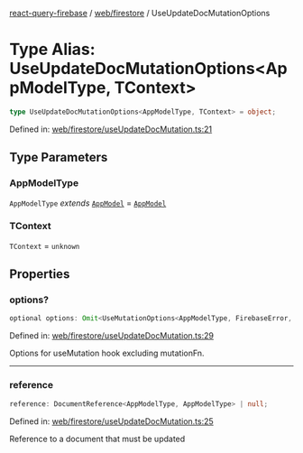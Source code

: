 [react-query-firebase](../../../modules.md) / [web/firestore](../index.md) / UseUpdateDocMutationOptions

# Type Alias: UseUpdateDocMutationOptions\<AppModelType, TContext\>

```ts
type UseUpdateDocMutationOptions<AppModelType, TContext> = object;
```

Defined in: [web/firestore/useUpdateDocMutation.ts:21](https://github.com/vpishuk/react-query-firebase/blob/47ed1ecd8b83d68dd4237e8eb73f6aa6dea2c1fa/web/firestore/useUpdateDocMutation.ts#L21)

## Type Parameters

### AppModelType

`AppModelType` *extends* [`AppModel`](../../../types/type-aliases/AppModel.md) = [`AppModel`](../../../types/type-aliases/AppModel.md)

### TContext

`TContext` = `unknown`

## Properties

### options?

```ts
optional options: Omit<UseMutationOptions<AppModelType, FirebaseError, UseUpdateDocMutationValues<AppModelType>, TContext>, "mutationFn">;
```

Defined in: [web/firestore/useUpdateDocMutation.ts:29](https://github.com/vpishuk/react-query-firebase/blob/47ed1ecd8b83d68dd4237e8eb73f6aa6dea2c1fa/web/firestore/useUpdateDocMutation.ts#L29)

Options for useMutation hook excluding mutationFn.

***

### reference

```ts
reference: DocumentReference<AppModelType, AppModelType> | null;
```

Defined in: [web/firestore/useUpdateDocMutation.ts:25](https://github.com/vpishuk/react-query-firebase/blob/47ed1ecd8b83d68dd4237e8eb73f6aa6dea2c1fa/web/firestore/useUpdateDocMutation.ts#L25)

Reference to a document that must be updated
